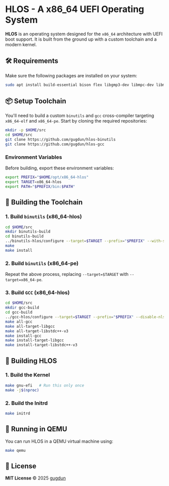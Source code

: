 # HLOS - A x86_64 UEFI Operating System

**HLOS** is an operating system designed for the `x86_64` architecture with UEFI boot support. It is built from the ground up with a custom toolchain and a modern kernel.

## 🛠️ Requirements

Make sure the following packages are installed on your system:

```bash
sudo apt install build-essential bison flex libgmp3-dev libmpc-dev libmpfr-dev texinfo libisl-dev
````

## 📦 Setup Toolchain

You'll need to build a custom `binutils` and `gcc` cross-compiler targeting `x86_64-elf` and `x86_64-pe`. Start by cloning the required repositories:

```bash
mkdir -p $HOME/src
cd $HOME/src
git clone https://github.com/gugdun/hlos-binutils
git clone https://github.com/gugdun/hlos-gcc
```

### Environment Variables

Before building, export these environment variables:

```bash
export PREFIX="$HOME/opt/x86_64-hlos"
export TARGET=x86_64-hlos
export PATH="$PREFIX/bin:$PATH"
```

## 🔧 Building the Toolchain

### 1. Build `binutils` (x86\_64-hlos)

```bash
cd $HOME/src
mkdir binutils-build
cd binutils-build
../binutils-hlos/configure --target=$TARGET --prefix="$PREFIX" --with-sysroot --disable-nls --disable-werror
make
make install
```

### 2. Build `binutils` (x86\_64-pe)

Repeat the above process, replacing `--target=$TARGET` with `--target=x86_64-pe`.

### 3. Build `GCC` (x86\_64-hlos)

```bash
cd $HOME/src
mkdir gcc-build
cd gcc-build
../gcc-hlos/configure --target=$TARGET --prefix="$PREFIX" --disable-nls --enable-languages=c,c++ --without-headers --disable-hosted-libstdcxx
make all-gcc
make all-target-libgcc
make all-target-libstdc++-v3
make install-gcc
make install-target-libgcc
make install-target-libstdc++-v3
```

## 🧵 Building HLOS

### 1. Build the Kernel

```bash
make gnu-efi   # Run this only once
make -j$(nproc)
```

### 2. Build the Initrd

```bash
make initrd
```

## 🚀 Running in QEMU

You can run HLOS in a QEMU virtual machine using:

```bash
make qemu
```

## 📄 License

**MIT License**
© 2025 [gugdun](https://github.com/gugdun)
